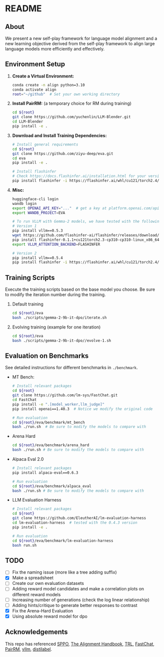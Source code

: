 
# README

## About
We present a new self-play framework for language model alignment and a new learning objective derived from the self-play framework to align large language models more efficiently and effectively.


## Environment Setup
1. **Create a Virtual Environment:**
   ```bash
   conda create -n align python=3.10
   conda activate align
   root="~/github"  # Set your own working directory
   ```

2. **Install PairRM:** (a temporary choice for RM during training)
   ```bash
   cd ${root}
   git clone https://github.com/yuchenlin/LLM-Blender.git
   cd LLM-Blender
   pip install -e .
   ```

3. **Download and Install Training Dependencies:**
   ```bash
   # Install general requirements
   cd ${root}
   git clone https://github.com/ziyu-deep/eva.git
   cd eva
   pip install -e .

   # Install flashinfer 
   # Check https://docs.flashinfer.ai/installation.html for your version
   pip install flashinfer -i https://flashinfer.ai/whl/cu121/torch2.4/
   ```

4. **Misc:**
   ```bash
   huggingface-cli login       
   wandb login                 
   export OPENAI_API_KEY="..."  # get a key at platform.openai.com/api-keys
   export WANDB_PROJECT=EVA

   # To run VLLM with Gemma-2 models, we have tested with the following setup:
   # Version 1
   pip install vllm==0.5.3
   wget https://github.com/flashinfer-ai/flashinfer/releases/download/v0.1.1/flashinfer-0.1.1+cu121torch2.3-cp310-cp310-linux_x86_64.whl
   pip install flashinfer-0.1.1+cu121torch2.3-cp310-cp310-linux_x86_64.whl
   export VLLM_ATTENTION_BACKEND=FLASHINFER

   # Version 2
   pip install vllm==0.5.4
   pip install flashinfer -i https://flashinfer.ai/whl/cu121/torch2.4/
   ```

## Training Scripts
Execute the training scripts based on the base model you choose. Be sure to modify the iteration number during the training.

1. Default training
   ```bash
   cd ${root}/eva
   bash ./scripts/gemma-2-9b-it-dpo/iterate.sh
   ```

2. Evolving training (example for one iteration)
   <!-- ```bash
   bash ./scripts/gemma-9b/evolve-create-iter-1.sh
   bash ./scripts/gemma-9b/evolve-gen-iter-1.sh
   bash ./scripts/gemma-9b/evolve-train-iter-1.sh
   ``` -->
   ```bash
   cd ${root}/eva
   bash ./scripts/gemma-2-9b-it-dpo//evolve-1.sh
   ```
<!-- - Generation for Y|X:
  ```bash
  bash ./scripts/generate.sh
  ```

- (Optional) Evolving for X'|X:
  ```bash
  bash ./scripts/evolve_x.sh
  ```

- Training:
  ```bash
  # use the raw X
  bash ./scripts/train.sh 

  # use X + X'
  bash ./scripts/train_plus.sh
  ``` -->

## Evaluation on Benchmarks
See detailed instructions for different benchmarks in `./benchmark`.

- MT Bench:
  ```bash
  # Install relevant packages
  cd ${root}
  git clone https://github.com/lm-sys/FastChat.git
  cd FastChat
  pip install -e ".[model_worker,llm_judge]"
  pip install openai==1.40.3  # Notice we modify the original code

  # Run evaluation
  cd ${root}/eva/benchmark/mt_bench
  bash ./run.sh  # Be sure to modify the models to compare with
  ```

- Arena Hard
   ```bash
   cd ${root}/eva/benchmark/arena_hard
   bash ./run.sh # Be sure to modify the models to compare with
   ```

- Alpaca Eval 2.0
   ```bash
   # Install relevant packages
   pip install alpaca-eval==0.6.3

   # Run evaluation
   cd ${root}/eva/benchmark/alpaca_eval
   bash ./run.sh # Be sure to modify the models to compare with
   ```

- LLM Evaluation Harness
   ```bash
   # Install relevant packages
   cd ${root}
   git clone https://github.com/EleutherAI/lm-evaluation-harness
   cd lm-evaluation-harness  # tested with the 0.4.3 version
   pip install -e .

   # Run evaluation
   cd ${root}/eva/benchmark/lm-evaluation-harness
   bash run.sh
   ```

## TODO
- [ ] Fix the naming issue (more like a tree adding suffix)
- [x] Make a spreadsheet
- [ ] Create our own evaluation datasets
- [ ] Adding reward model candidates and make a correlation plots on different reward models
- [ ] Increasing number of generations (check the log linear relationship)
- [ ] Adding hints/critique to generate better responses to contrast
- [x] Fix the Arena-Hard Evaluation
- [x] Using absolute reward model for dpo

<!-- - Alpaca Eval
   ```bash
   cd ./benchmark/arena_hard
   bash ./run.sh # Be sure to modify the models to compare with
   ``` -->

<!-- ### Breakdown of Scripts:
1. **Generation:**
   ```bash
   python scripts/generate.py --model $MODEL --maxlen 2048 --output_dir $OUTPUT_DIR --prompts $PROMPTS
   ```
Main parameters:
- `model`: Specifies the model used for generation. In the first iteration, the model should be either `mistralai/Mistral-7B-Instruct-v0.2` or `meta-llama/Meta-Llama-3-8B-Instruct`.
- `maxlen`: Sets the token length for generation, defining the maximum number of tokens generated.
- `pairs`: Determines the number of generated samples per prompt, with a default setting of 5. Please note that changing this number is not supported by the overall pipeline.
- `output_dir`: Specifies the directory paths for saving intermediate results.
- `prompts`: Defines the set of prompts used for generation.
- `frac_len`: Enables the operation of vllm on multiple GPUs by dividing prompts into different fractions. `frac_len` defines the number of prompts in each fraction. For usage examples, see `generate.sh`.
- `data_frac`: Used in conjunction with `frac_len` for multi-GPU setups, `data_frac` indicates which fraction of the data the current GPU is processing. Refer to `generate.sh` for more details.


2. **Ranking:**
   ```bash
   python scripts/rank.py --output_dir $OUTPUT_DIR --prompts $PROMPTS
   ```
Main Parameters:
- `output_dir`: Specifies the directory paths where intermediate results are saved. Note that the default script attempts to push datasets to Hugging Face under the UCLA-AGI organization. You may need to adjust this to your organization, obtain write access for UCLA-AGI, or disable the `push_to_hub` command if necessary.
- `pairs`: Sets the number of generated samples per prompt, with a default of 5. Please note that other numbers are not supported by the overall pipeline.
- `frac_len`: This parameter is used to enable the use of PairRM on multiple GPUs by dividing prompts into different fractions. `frac_len` determines the number of prompts in each fraction. For usage examples, refer to `generate.sh`.
- `data_frac`: Similar to `frac_len`, this option is used for running PairRM on multiple GPUs. It specifies which fraction of the data the current GPU is processing. See `generate.sh` for examples.
- `prompts`: Defines the set of prompts used for generation.
- `gpu`: Indicates the GPU index used for ranking; it should match the `data_frac` parameter.

3. **Training:**
   ```bash
   bash scripts/pipeline.sh --model $MODEL --iter $ITER --dataset $DATASET --output_dir $OUTPUT_DIR --num 1
   ```
Main Parameters:
- model: The base model for training.
- dataset: The dataset used for training.
- output_dir: The name of the output model.
- num: The number of training epochs. -->

<!-- ## Evaluation
We adhere to the established guidelines for evaluation and utilize the following repositories:
- [AlpacaEval 2](https://github.com/tatsu-lab/alpaca_eval)
- [MT-Bench](https://github.com/lm-sys/FastChat/tree/main/fastchat/llm_judge)
- [HuggingFace Open LLM Leaderboard](https://huggingface.co/spaces/open-llm-leaderboard/open_llm_leaderboard)

We provide the model configurations used during AlpacaEval 2 in the `models_configs` directory. Please note that after the initial release of our model, we retrained it using a slightly modified prompt. The win rates observed post-retraining are comparable to the original results. -->


## Acknowledgements
This repo has referenced [SPPO](https://github.com/uclaml/sppo), [The Alignment Handbook](https://github.com/huggingface/alignment-handbook), [TRL](https://github.com/huggingface/trl), [FastChat](https://github.com/lm-sys/FastChat), [PairRM](https://github.com/yuchenlin/LLM-Blender), [vllm](https://github.com/vllm-project/vllm), [distilabel](https://distilabel.argilla.io/1.2.1/).

